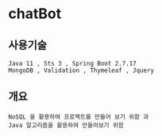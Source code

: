 # chatBot
## 사용기술
    Java 11 , Sts 3 , Spring Boot 2.7.17
    MongoDB , Validation , Thymeleaf , Jquery

## 개요
    NoSQL 을 활용하여 프로젝트를 만들어 보기 위함 과
    Java 알고리즘을 활용하여 만들어보기 위함
    